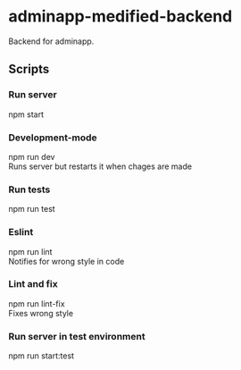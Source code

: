 # adminapp-medified-backend
Backend for adminapp.

## Scripts
### Run server
npm start
### Development-mode
npm run dev\
Runs server but restarts it when chages are made
### Run tests
npm run test
### Eslint
npm run lint\
Notifies for wrong style in code
### Lint and fix
npm run lint-fix\
Fixes wrong style
### Run server in test environment
npm run start:test